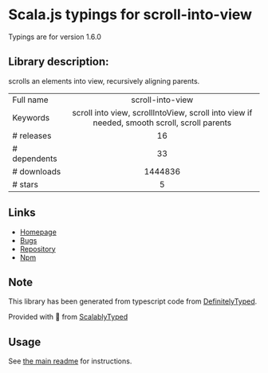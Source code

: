 
# Scala.js typings for scroll-into-view

Typings are for version 1.6.0

## Library description:
scrolls an elements into view, recursively aligning parents.

|                    |                 |
| ------------------ | :-------------: |
| Full name          | scroll-into-view |
| Keywords           | scroll into view, scrollIntoView, scroll into view if needed, smooth scroll, scroll parents |
| # releases         | 16 |
| # dependents       | 33 |
| # downloads        | 1444836 |
| # stars            | 5 |

## Links
- [Homepage](https://github.com/KoryNunn/scroll-into-view#readme)
- [Bugs](https://github.com/KoryNunn/scroll-into-view/issues)
- [Repository](https://github.com/KoryNunn/scroll-into-view)
- [Npm](https://www.npmjs.com/package/scroll-into-view)
    


## Note
This library has been generated from typescript code from [DefinitelyTyped](https://definitelytyped.org).

Provided with :purple_heart: from [ScalablyTyped](https://github.com/oyvindberg/ScalablyTyped)

## Usage
See [the main readme](../../readme.md) for instructions.



